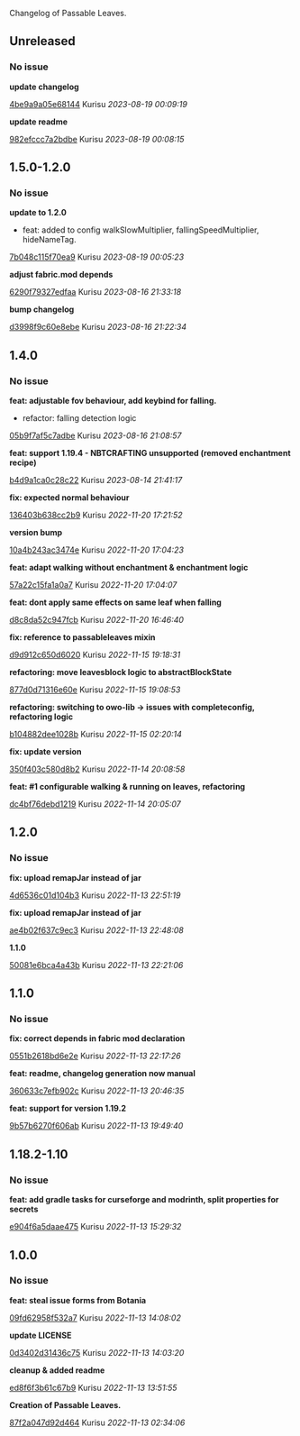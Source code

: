Changelog of Passable Leaves.

## Unreleased
### No issue

**update changelog**


[4be9a9a05e68144](https://github.com/Kurisu-Null/PassableLeaves/commit/4be9a9a05e68144) Kurisu *2023-08-19 00:09:19*

**update readme**


[982efccc7a2bdbe](https://github.com/Kurisu-Null/PassableLeaves/commit/982efccc7a2bdbe) Kurisu *2023-08-19 00:08:15*


## 1.5.0-1.2.0
### No issue

**update to 1.2.0**

 * feat: added to config walkSlowMultiplier, fallingSpeedMultiplier, hideNameTag.

[7b048c115f70ea9](https://github.com/Kurisu-Null/PassableLeaves/commit/7b048c115f70ea9) Kurisu *2023-08-19 00:05:23*

**adjust fabric.mod depends**


[6290f79327edfaa](https://github.com/Kurisu-Null/PassableLeaves/commit/6290f79327edfaa) Kurisu *2023-08-16 21:33:18*

**bump changelog**


[d3998f9c60e8ebe](https://github.com/Kurisu-Null/PassableLeaves/commit/d3998f9c60e8ebe) Kurisu *2023-08-16 21:22:34*


## 1.4.0
### No issue

**feat: adjustable fov behaviour, add keybind for falling.**

 * refactor: falling detection logic

[05b9f7af5c7adbe](https://github.com/Kurisu-Null/PassableLeaves/commit/05b9f7af5c7adbe) Kurisu *2023-08-16 21:08:57*

**feat: support 1.19.4 - NBTCRAFTING unsupported (removed enchantment recipe)**


[b4d9a1ca0c28c22](https://github.com/Kurisu-Null/PassableLeaves/commit/b4d9a1ca0c28c22) Kurisu *2023-08-14 21:41:17*

**fix: expected normal behaviour**


[136403b638cc2b9](https://github.com/Kurisu-Null/PassableLeaves/commit/136403b638cc2b9) Kurisu *2022-11-20 17:21:52*

**version bump**


[10a4b243ac3474e](https://github.com/Kurisu-Null/PassableLeaves/commit/10a4b243ac3474e) Kurisu *2022-11-20 17:04:23*

**feat: adapt walking without enchantment & enchantment logic**


[57a22c15fa1a0a7](https://github.com/Kurisu-Null/PassableLeaves/commit/57a22c15fa1a0a7) Kurisu *2022-11-20 17:04:07*

**feat: dont apply same effects on same leaf when falling**


[d8c8da52c947fcb](https://github.com/Kurisu-Null/PassableLeaves/commit/d8c8da52c947fcb) Kurisu *2022-11-20 16:46:40*

**fix: reference to passableleaves mixin**


[d9d912c650d6020](https://github.com/Kurisu-Null/PassableLeaves/commit/d9d912c650d6020) Kurisu *2022-11-15 19:18:31*

**refactoring: move leavesblock logic to abstractBlockState**


[877d0d71316e60e](https://github.com/Kurisu-Null/PassableLeaves/commit/877d0d71316e60e) Kurisu *2022-11-15 19:08:53*

**refactoring: switching to owo-lib -> issues with completeconfig, refactoring logic**


[b104882dee1028b](https://github.com/Kurisu-Null/PassableLeaves/commit/b104882dee1028b) Kurisu *2022-11-15 02:20:14*

**fix: update version**


[350f403c580d8b2](https://github.com/Kurisu-Null/PassableLeaves/commit/350f403c580d8b2) Kurisu *2022-11-14 20:08:58*

**feat: #1 configurable walking & running on leaves, refactoring**


[dc4bf76debd1219](https://github.com/Kurisu-Null/PassableLeaves/commit/dc4bf76debd1219) Kurisu *2022-11-14 20:05:07*


## 1.2.0
### No issue

**fix: upload remapJar instead of jar**


[4d6536c01d104b3](https://github.com/Kurisu-Null/PassableLeaves/commit/4d6536c01d104b3) Kurisu *2022-11-13 22:51:19*

**fix: upload remapJar instead of jar**


[ae4b02f637c9ec3](https://github.com/Kurisu-Null/PassableLeaves/commit/ae4b02f637c9ec3) Kurisu *2022-11-13 22:48:08*

**1.1.0**


[50081e6bca4a43b](https://github.com/Kurisu-Null/PassableLeaves/commit/50081e6bca4a43b) Kurisu *2022-11-13 22:21:06*


## 1.1.0
### No issue

**fix: correct depends in fabric mod declaration**


[0551b2618bd6e2e](https://github.com/Kurisu-Null/PassableLeaves/commit/0551b2618bd6e2e) Kurisu *2022-11-13 22:17:26*

**feat: readme, changelog generation now manual**


[360633c7efb902c](https://github.com/Kurisu-Null/PassableLeaves/commit/360633c7efb902c) Kurisu *2022-11-13 20:46:35*

**feat: support for version 1.19.2**


[9b57b6270f606ab](https://github.com/Kurisu-Null/PassableLeaves/commit/9b57b6270f606ab) Kurisu *2022-11-13 19:49:40*


## 1.18.2-1.10
### No issue

**feat: add gradle tasks for curseforge and modrinth, split properties for secrets**


[e904f6a5daae475](https://github.com/Kurisu-Null/PassableLeaves/commit/e904f6a5daae475) Kurisu *2022-11-13 15:29:32*


## 1.0.0
### No issue

**feat: steal issue forms from Botania**


[09fd62958f532a7](https://github.com/Kurisu-Null/PassableLeaves/commit/09fd62958f532a7) Kurisu *2022-11-13 14:08:02*

**update LICENSE**


[0d3402d31436c75](https://github.com/Kurisu-Null/PassableLeaves/commit/0d3402d31436c75) Kurisu *2022-11-13 14:03:20*

**cleanup & added readme**


[ed8f6f3b61c67b9](https://github.com/Kurisu-Null/PassableLeaves/commit/ed8f6f3b61c67b9) Kurisu *2022-11-13 13:51:55*

**Creation of Passable Leaves.**


[87f2a047d92d464](https://github.com/Kurisu-Null/PassableLeaves/commit/87f2a047d92d464) Kurisu *2022-11-13 02:34:06*


